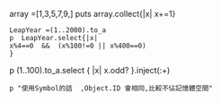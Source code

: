 array =[1,3,5,7,9,]
puts array.collect{|x| x+=1}
   
   
    LeapYear =(1..2000).to_a
    p  LeapYear.select{|x|
	x%4==0  &&  (x%100!=0 || x%400==0)
    }
 
 p  (1..100).to_a.select  { |x| x.odd? }.inject(:+)

    p "使用Symbol的話  ,Object.ID 會相同,比較不佔記憶體空間"
